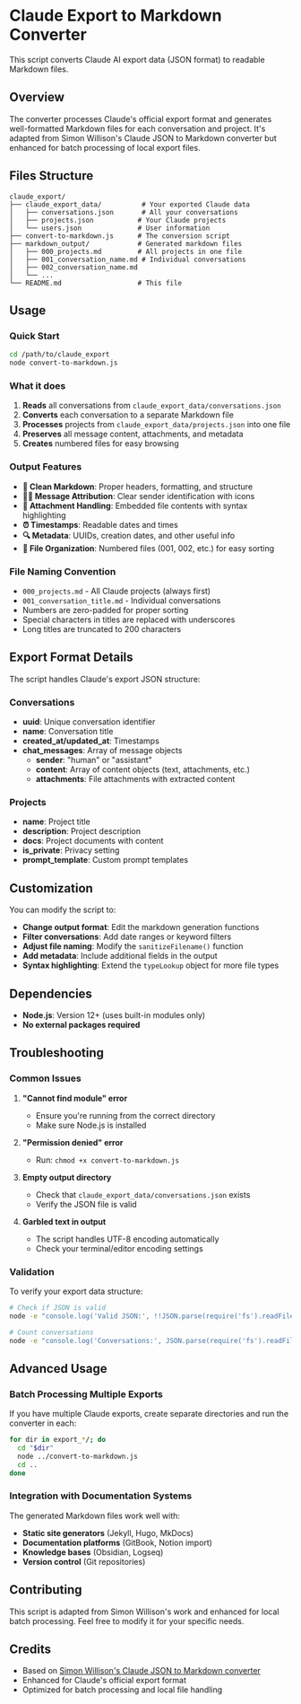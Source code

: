 # Claude Export to Markdown Converter

This script converts Claude AI export data (JSON format) to readable Markdown files.

## Overview

The converter processes Claude's official export format and generates well-formatted Markdown files for each conversation and project. It's adapted from Simon Willison's Claude JSON to Markdown converter but enhanced for batch processing of local export files.

## Files Structure

```
claude_export/
├── claude_export_data/          # Your exported Claude data
│   ├── conversations.json       # All your conversations
│   ├── projects.json           # Your Claude projects  
│   └── users.json              # User information
├── convert-to-markdown.js      # The conversion script
├── markdown_output/            # Generated markdown files
│   ├── 000_projects.md         # All projects in one file
│   ├── 001_conversation_name.md # Individual conversations
│   ├── 002_conversation_name.md
│   └── ...
└── README.md                   # This file
```

## Usage

### Quick Start
```bash
cd /path/to/claude_export
node convert-to-markdown.js
```

### What it does
1. **Reads** all conversations from `claude_export_data/conversations.json`
2. **Converts** each conversation to a separate Markdown file
3. **Processes** projects from `claude_export_data/projects.json` into one file
4. **Preserves** all message content, attachments, and metadata
5. **Creates** numbered files for easy browsing

### Output Features

- **📝 Clean Markdown**: Proper headers, formatting, and structure
- **👤🤖 Message Attribution**: Clear sender identification with icons
- **📎 Attachment Handling**: Embedded file contents with syntax highlighting
- **⏰ Timestamps**: Readable dates and times
- **🔍 Metadata**: UUIDs, creation dates, and other useful info
- **📁 File Organization**: Numbered files (001, 002, etc.) for easy sorting

### File Naming Convention

- `000_projects.md` - All Claude projects (always first)
- `001_conversation_title.md` - Individual conversations
- Numbers are zero-padded for proper sorting
- Special characters in titles are replaced with underscores
- Long titles are truncated to 200 characters

## Export Format Details

The script handles Claude's export JSON structure:

### Conversations
- **uuid**: Unique conversation identifier
- **name**: Conversation title
- **created_at/updated_at**: Timestamps
- **chat_messages**: Array of message objects
  - **sender**: "human" or "assistant"
  - **content**: Array of content objects (text, attachments, etc.)
  - **attachments**: File attachments with extracted content

### Projects
- **name**: Project title
- **description**: Project description
- **docs**: Project documents with content
- **is_private**: Privacy setting
- **prompt_template**: Custom prompt templates

## Customization

You can modify the script to:

- **Change output format**: Edit the markdown generation functions
- **Filter conversations**: Add date ranges or keyword filters
- **Adjust file naming**: Modify the `sanitizeFilename()` function
- **Add metadata**: Include additional fields in the output
- **Syntax highlighting**: Extend the `typeLookup` object for more file types

## Dependencies

- **Node.js**: Version 12+ (uses built-in modules only)
- **No external packages required**

## Troubleshooting

### Common Issues

1. **"Cannot find module" error**
   - Ensure you're running from the correct directory
   - Make sure Node.js is installed

2. **"Permission denied" error**
   - Run: `chmod +x convert-to-markdown.js`

3. **Empty output directory**
   - Check that `claude_export_data/conversations.json` exists
   - Verify the JSON file is valid

4. **Garbled text in output**
   - The script handles UTF-8 encoding automatically
   - Check your terminal/editor encoding settings

### Validation

To verify your export data structure:
```bash
# Check if JSON is valid
node -e "console.log('Valid JSON:', !!JSON.parse(require('fs').readFileSync('claude_export_data/conversations.json')))"

# Count conversations
node -e "console.log('Conversations:', JSON.parse(require('fs').readFileSync('claude_export_data/conversations.json')).length)"
```

## Advanced Usage

### Batch Processing Multiple Exports
If you have multiple Claude exports, create separate directories and run the converter in each:

```bash
for dir in export_*/; do
  cd "$dir"
  node ../convert-to-markdown.js
  cd ..
done
```

### Integration with Documentation Systems
The generated Markdown files work well with:

- **Static site generators** (Jekyll, Hugo, MkDocs)
- **Documentation platforms** (GitBook, Notion import)
- **Knowledge bases** (Obsidian, Logseq)
- **Version control** (Git repositories)

## Contributing

This script is adapted from Simon Willison's work and enhanced for local batch processing. Feel free to modify it for your specific needs.

## Credits

- Based on [Simon Willison's Claude JSON to Markdown converter](https://observablehq.com/@simonw/convert-claude-json-to-markdown)
- Enhanced for Claude's official export format
- Optimized for batch processing and local file handling